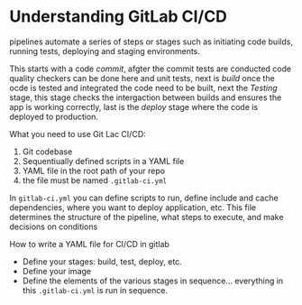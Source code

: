 # Understanding GitLab CI/CD

pipelines automate a series of steps or stages such as initiating code builds, running tests, deploying and staging environments.

This starts with a code _commit_, afgter the commit tests are conducted code quality checkers can be done here and unit tests, next is _build_ once the ocde is tested and integrated the code need to be built, next the _Testing_ stage, this stage checks the intergaction between builds and ensures the app is working correctly, last is the _deploy_ stage where the code is deployed to production. 

What you need to use Git Lac CI/CD:
1. Git codebase
2. Sequentiually defined scripts in a YAML file
3. YAML file in the root path of your repo
4. the file must be named `.gitlab-ci.yml`

In `gitlab-ci.yml` you can define scripts to run, define include and cache dependencies, where you want to deploy application, etc. This file determines the structure of the pipeline, what steps to execute, and make decisions on conditions

How to write a YAML file for CI/CD in gitlab 

- Define your stages: build, test, deploy, etc.
- Define your image
- Define the elements of the various stages in sequence... everything in this `.gitlab-ci.yml` is run in sequence.


